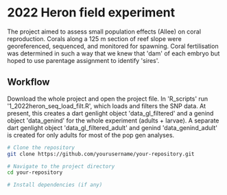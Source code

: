 # 2022 Heron field experiment

The project aimed to assess small population effects (Allee) on coral reproduction. Corals along a 125 m section of reef slope were georeferenced, sequenced, and monitored for spawning. Coral fertilisation was determined in such a way that we knew that 'dam' of each embryo but hoped to use parentage assignment to identify 'sires'. 

## Workflow

Download the whole project and open the project file. In 'R_scripts' run '1_2022heron_seq_load_filt.R', which loads and filters the SNP data. At present, this creates a dart genlight object 'data_gl_filtered' and a genind object 'data_genind' for the whole experiment (adults  + larvae). A separate dart genlight object 'data_gl_filtered_adult' and genind 'data_genind_adult' is created for only adults for most of the pop gen analyses.


```bash
# Clone the repository
git clone https://github.com/yourusername/your-repository.git

# Navigate to the project directory
cd your-repository

# Install dependencies (if any)
